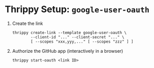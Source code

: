# Thrippy Setup: `google-user-oauth`

1. Create the link

   ```shell
   thrippy create-link --template google-user-oauth \
           --client-id "..." --client-secret "..." \
           [ --scopes "xxx,yyy,..." [ --scopes "zzz" ] ]
   ```

2. Authorize the GitHub app (interactively in a browser)

   ```shell
   thrippy start-oauth <link ID>
   ```
